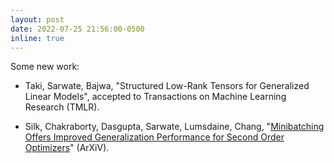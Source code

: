 ```yaml
---
layout: post
date: 2022-07-25 21:56:00-0500
inline: true
---
```


Some new work:

* Taki, Sarwate, Bajwa, "Structured Low-Rank Tensors for Generalized Linear Models", accepted to Transactions on Machine Learning Research (TMLR).

* Silk, Chakraborty, Dasgupta, Sarwate, Lumsdaine, Chang, "[Minibatching Offers Improved Generalization Performance for Second Order Optimizers](https://arxiv.org/abs/2307.11684)" (ArXiV).


